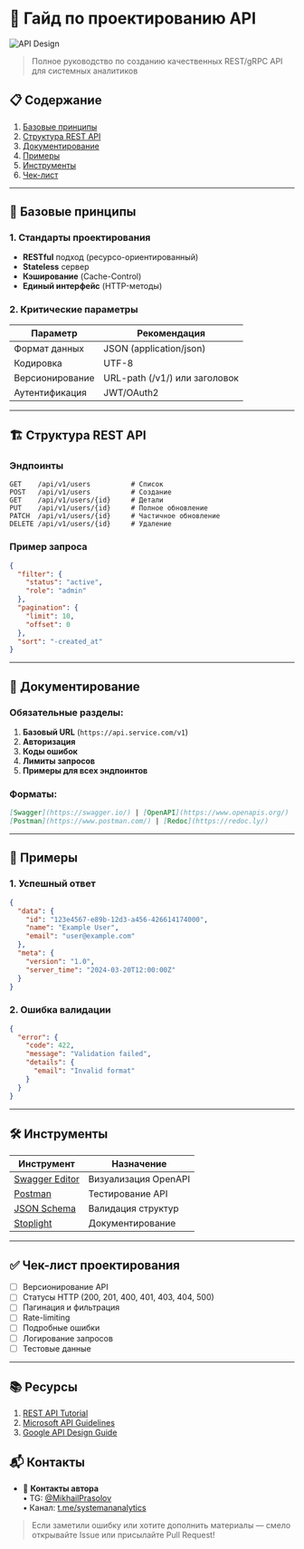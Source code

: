 # 📡 Гайд по проектированию API

![API Design](https://img.icons8.com/color/96/000000/api-settings.png)

> Полное руководство по созданию качественных REST/gRPC API для системных аналитиков

## 📋 Содержание
1. [Базовые принципы](#-базовые-принципы)
2. [Структура REST API](#-структура-rest-api)
3. [Документирование](#-документирование)
4. [Примеры](#-примеры)
5. [Инструменты](#-инструменты)
6. [Чек-лист](#-чек-лист)

---

## 🔹 Базовые принципы

### 1. Стандарты проектирования
- **RESTful** подход (ресурсо-ориентированный)
- **Stateless** сервер
- **Кэширование** (Cache-Control)
- **Единый интерфейс** (HTTP-методы)

### 2. Критические параметры
| Параметр | Рекомендация |
|----------|--------------|
| Формат данных | JSON (application/json) |
| Кодировка | UTF-8 |
| Версионирование | URL-path (/v1/) или заголовок |
| Аутентификация | JWT/OAuth2 |

---

## 🏗 Структура REST API

### Эндпоинты
```http
GET    /api/v1/users          # Список
POST   /api/v1/users          # Создание
GET    /api/v1/users/{id}     # Детали
PUT    /api/v1/users/{id}     # Полное обновление
PATCH  /api/v1/users/{id}     # Частичное обновление
DELETE /api/v1/users/{id}     # Удаление
```

### Пример запроса
```json
{
  "filter": {
    "status": "active",
    "role": "admin"
  },
  "pagination": {
    "limit": 10,
    "offset": 0
  },
  "sort": "-created_at"
}
```

---

## 📝 Документирование

### Обязательные разделы:
1. **Базовый URL** (`https://api.service.com/v1`)
2. **Авторизация**
3. **Коды ошибок**
4. **Лимиты запросов**
5. **Примеры для всех эндпоинтов**

### Форматы:
```markdown
[Swagger](https://swagger.io/) | [OpenAPI](https://www.openapis.org/)
[Postman](https://www.postman.com/) | [Redoc](https://redoc.ly/)
```

---

## 🧩 Примеры

### 1. Успешный ответ
```json
{
  "data": {
    "id": "123e4567-e89b-12d3-a456-426614174000",
    "name": "Example User",
    "email": "user@example.com"
  },
  "meta": {
    "version": "1.0",
    "server_time": "2024-03-20T12:00:00Z"
  }
}
```

### 2. Ошибка валидации
```json
{
  "error": {
    "code": 422,
    "message": "Validation failed",
    "details": {
      "email": "Invalid format"
    }
  }
}
```

---

## 🛠 Инструменты

| Инструмент | Назначение |
|------------|------------|
| [Swagger Editor](https://editor.swagger.io/) | Визуализация OpenAPI |
| [Postman](https://www.postman.com/) | Тестирование API |
| [JSON Schema](https://json-schema.org/) | Валидация структур |
| [Stoplight](https://stoplight.io/) | Документирование |

---

## ✅ Чек-лист проектирования

- [ ] Версионирование API
- [ ] Статусы HTTP (200, 201, 400, 401, 403, 404, 500)
- [ ] Пагинация и фильтрация
- [ ] Rate-limiting
- [ ] Подробные ошибки
- [ ] Логирование запросов
- [ ] Тестовые данные

---

## 📚 Ресурсы

1. [REST API Tutorial](https://restfulapi.net/)
2. [Microsoft API Guidelines](https://github.com/microsoft/api-guidelines)
3. [Google API Design Guide](https://cloud.google.com/apis/design)

## 📬 Контакты

- 🔗 **Контакты автора**  
  • TG: [@MikhailPrasolov](https://t.me/MikhailPrasolov)  
  • Канал: [t.me/systemananalytics](https://t.me/systemananalytics)

> Если заметили ошибку или хотите дополнить материалы — смело открывайте Issue или присылайте Pull Request!

